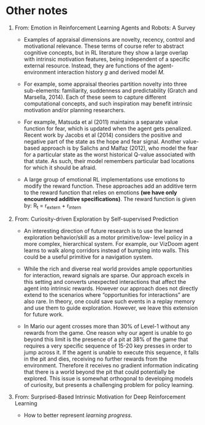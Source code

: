 # Other notes



1. From: Emotion in Reinforcement Learning Agents and Robots: A Survey

    - Examples of appraisal dimensions are novelty, recency, control and motivational relevance. These terms of course refer to abstract cognitive concepts, but in RL literature they show a large overlap with intrinsic motivation features, being independent of a specific external resource. Instead, they are functions of the agent-environment interaction history _g_ and derived model _M_.

    - For example, some appraisal theories partition novelty into three sub-elements: familiarity, suddenness and predictability (Gratch and Marsella, 2014). Each of these seem to capture different computational concepts, and such inspiration may benefit intrinsic motivation and/or planning researchers.

    - For example, Matsuda et al (2011) maintains a separate value function for fear, which is updated when the agent gets penalized. Recent work by Jacobs et al (2014) considers the positive and negative part of the state as the hope and fear signal. Another value-based approach is by Salichs and Malfaz (2012), who model the fear for a particular state as the worst historical Q-value associated with that state. As such, their model remembers particular bad locations for which it should be afraid.

    - A large group of emotional RL implementations use emotions to modify the reward function. These approaches add an additive term to the reward function that relies on emotions __(we have only encountered additive specifications)__. The reward function is given by: R<sub>t</sub> = r<sub>extern</sub> + r<sub>intern</sub>

2. From: Curiosity-driven Exploration by Self-supervised Prediction

    - An interesting direction of future research is to use the learned exploration behavior/skill as a motor primitive/low- level policy in a more complex, hierarchical system. For example, our VizDoom agent learns to walk along corridors instead of bumping into walls. This could be a useful primitive for a navigation system.

    - While the rich and diverse real world provides ample opportunities for interaction, reward signals are sparse. Our approach excels in this setting and converts unexpected interactions that affect the agent into intrinsic rewards. However our approach does not directly extend to the scenarios where “opportunities for interactions” are also rare. In theory, one could save such events in a replay memory and use them to guide exploration. However, we leave this extension for future work.

    - In Mario our agent crosses more than 30% of Level-1 without any rewards from the game. One reason why our agent is unable to go beyond this limit is the presence of a pit at 38% of the game that requires a very specific sequence of 15-20 key presses in order to jump across it. If the agent is unable to execute this sequence, it falls in the pit and dies, receiving no further rewards from the environment. Therefore it receives no gradient information indicating that there is a world beyond the pit that could potentially be explored. This issue is somewhat orthogonal to developing models of curiosity, but presents a challenging problem for policy learning.

3. From: Surprised-Based Intrinsic Motivation for Deep Reinforcement Learning

    - How to better represent _learning progress_.
